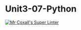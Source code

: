 # Unit3-07-Python
[![Mr Coxall's Super Linter](https://github.com/ICS3U-Programming-JeremiahO/Unit3-07-Python/workflows/Mr%20Coxall's%20Super%20Linter/badge.svg)](https://github.com/ICS3U-Programming-JeremiahO/Unit3-07-Python/actions/)
